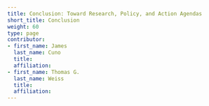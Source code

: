 ```yaml
---
title: Conclusion: Toward Research, Policy, and Action Agendas
short_title: Conclusion
weight: 60
type: page
contributor:
- first_name: James
  last_name: Cuno
  title:
  affiliation:
- first_name: Thomas G.
  last_name: Weiss
  title:
  affiliation:
---
```

